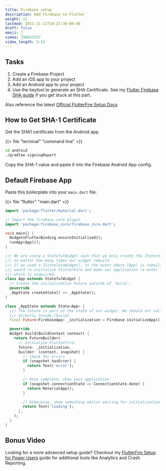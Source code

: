 ```yaml
---
title: Firebase setup
description: Add Firebase to Flutter
weight: 21
lastmod: 2021-11-11T10:23:30-09:00
draft: false
emoji: 👶
vimeo: 336023357
video_length: 3:15
---
```


## Tasks

1. Create a Firebase Project
1. Add an iOS app to your project
1. Add an Android app to your project
1. Use the keytool to generate an SHA Certificate. See my [Flutter Firebase SHA guide](https://fireship.io/snippets/install-flutterfire/#project-id-and-sha1-certificate) if you get stuck at this part. 

Also reference the latest [Official FlutterFire Setup Docs](https://firebase.flutter.dev/docs/overview)

## How to Get SHA-1 Certificate

Get the SHA1 certificate from the Android app.

{{< file "terminal" "command line" >}}
```bash
cd android
./gradlew signingReport
```

Copy the SHA-1 value and paste it into the Firebase Android App config.


## Default Firebase App

Paste this boilerplate into your `main.dart` file:

{{< file "flutter" "main.dart" >}}
```dart
import 'package:flutter/material.dart';

// Import the firebase_core plugin
import 'package:firebase_core/firebase_core.dart';

void main() {
  WidgetsFlutterBinding.ensureInitialized();
  runApp(App());
}

/// We are using a StatefulWidget such that we only create the [Future] once,
/// no matter how many times our widget rebuild.
/// If we used a [StatelessWidget], in the event where [App] is rebuilt, that
/// would re-initialize FlutterFire and make our application re-enter loading state,
/// which is undesired.
class App extends StatefulWidget {
  // Create the initialization Future outside of `build`:
  @override
  _AppState createState() => _AppState();
}

class _AppState extends State<App> {
  /// The future is part of the state of our widget. We should not call `initializeApp`
  /// directly inside [build].
  final Future<FirebaseApp> _initialization = Firebase.initializeApp();

  @override
  Widget build(BuildContext context) {
    return FutureBuilder(
      // Initialize FlutterFire:
      future: _initialization,
      builder: (context, snapshot) {
        // Check for errors
        if (snapshot.hasError) {
          return Text('error');
        }

        // Once complete, show your application
        if (snapshot.connectionState == ConnectionState.done) {
          return MaterialApp();
        }

        // Otherwise, show something whilst waiting for initialization to complete
        return Text('loading');
      },
    );
  }
}
```

## Bonus Video

Looking for a more advanced setup guide? Checkout my [FlutterFire Setup for Power Users](https://fireship.io/snippets/install-flutterfire/) guide for additional tools like Analytics and Crash Reporting.